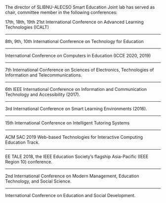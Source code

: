 The director of SLIBNU-ALECSO Smart Education Joint lab has served as chair, committee member in the following conferences: 

17th, 18th, 19th 21st International Conference on Advanced Learning Technologies (ICALT)

---

8th, 9th, 10th International Conference on Technology for Education 

---

International Conference on Computers in Education (ICCE 2020, 2019) 

---

7th International Conference on Sciences of Electronics, Technologies of Information and Telecommunications.

---

6th IEEE International Conference on Information and Communication Technology and Accessibility (2017). 

---

3rd International Conference on Smart Learning Environments (2016). 

---

15th International Conference on Intelligent Tutoring Systems 

---

ACM SAC 2019 Web-based Technologies for Interactive Computing Education Track. 

---

EE TALE 2018, the IEEE Education Society’s flagship Asia-Pacific (IEEE Region 10) conference.

---

2nd International Conference on Modern Management, Education Technology, and Social Science. 

---

International Conference on Education and Social Development. 

